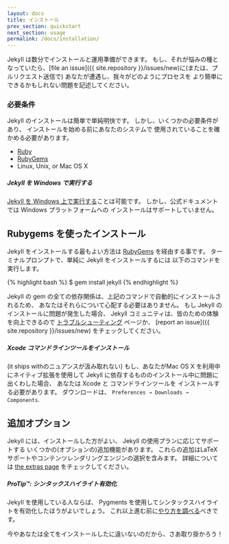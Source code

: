 ```yaml
---
layout: docs
title: インストール
prev_section: quickstart
next_section: usage
permalink: /docs/installation/
---
```


Jekyll は数分でインストールと運用準備ができます。
もし、それが悩みの種となっていたら、[file an 
issue]({{ site.repository }}/issues/new)に(または、プルリクエスト送信で)
あなたが遭遇し、我々がどのようにプロセスを
より簡単にできるかもしれない問題を記述してください。
<!--
Getting Jekyll installed and ready-to-go should only take a few minutes. If it
ever becomes a pain in the ass, please [file an
issue]({{ site.repository }}/issues/new) (or submit a pull request)
describing the issue you encountered and how we might make the process easier.
-->

### 必要条件
<!--
### Requirements
-->

Jekyll のインストールは簡単で単純明快です。
しかし、いくつかの必要条件があり、
インストールを始める前にあなたのシステムで
使用されていることを確かめる必要があります。
<!--
Installing Jekyll is easy and straight-forward, but there are a few requirements
you’ll need to make sure your system has before you start.
-->

- [Ruby](http://www.ruby-lang.org/en/downloads/)
- [RubyGems](http://rubygems.org/pages/download)
- Linux, Unix, or Mac OS X

<div class="note info">
  <h5>Jekyll を Windows で実行する</h5>
  <p>
    <a href="http://www.madhur.co.in/blog/2011/09/01/runningjekyllwindows.html">
    Jekyll を Windows 上で実行する</a>ことは可能です。
    しかし、公式ドキュメントでは Windows プラットフォームへの
    インストールはサポートしていません。
  </p>
  <!--
  <h5>Running Jekyll on Windows</h5>
  <p>
    It is possible to get
    <a href="http://www.madhur.co.in/blog/2011/09/01/runningjekyllwindows.html">
    Jekyll running on Windows</a>, but the official documentation does not
    support installation on Windows platforms.
  </p>
  -->
</div>

## Rubygems を使ったインストール
<!--
## Install with RubyGems
-->

Jekyll をインストールする最もよい方法は
[RubyGems](http://docs.rubygems.org/read/chapter/3) を経由する事です。
ターミナルプロンプトで、単純に Jekyll をインストールするには
以下のコマンドを実行します。
<!--
The best way to install Jekyll is via
[RubyGems](http://docs.rubygems.org/read/chapter/3). At the terminal prompt,
simply run the following command to install Jekyll:
-->

{% highlight bash %}
$ gem install jekyll
{% endhighlight %}

Jekyll の gem の全ての依存関係は、上記のコマンドで自動的にインストールされるため、
あなたはそれらについて心配する必要はありません。
もし Jekyll のインストールに問題が発生した場合、
Jekyll コミュニティは、皆のための体験を向上できるので
[トラブルシューティング](../troubleshooting/) ページか、
[report an issue]({{ site.repository }}/issues/new) をチェックしてください。
<!--
All of Jekyll’s gem dependencies are automatically installed by the above
command, so you won’t have to worry about them at all. If you have problems
installing Jekyll, check out the [troubleshooting](../troubleshooting/) page or
[report an issue]({{ site.repository }}/issues/new) so the Jekyll
community can improve the experience for everyone.
-->

<div class="note info">
  <h5>Xcode コマンドラインツールをインストール</h5>
  <p>
    (it ships withのニュアンスが汲み取れない)
    もし、あなたがMac OS X を利用中にネイティブ拡張を使用して
    Jekyll に依存するもののインストール中に問題に出くわした場合、
    あなたは Xcode と コマンドラインツールを
    インストールする必要があります。
    ダウンロードは、
    <code>Preferences &#8594; Downloads &#8594; Components</code>.
  </p>
  <!--
  <h5>Installing Xcode Command-Line Tools</h5>
  <p>
    If you run into issues installing Jekyll's dependencies which make use of
    native extensions and are using Mac OS X, you will need to install Xcode
    and the Command-Line Tools it ships with. Download in
    <code>Preferences &#8594; Downloads &#8594; Components</code>.
  </p>
  -->
</div>

## 追加オプション
<!--
## Optional Extras
-->

Jekyll には、インストールした方がよい、 Jekyll の使用プランに応じてサポートする
いくつかの(オプションの)追加機能があります。
これらの追加はLaTeX サポートやコンテンツレンダリングエンジンの選択を含みます。
詳細については [the extras page](../extras/) をチェックしてください。

<!--
There are a number of (optional) extra features that Jekyll supports that you
may want to install, depending on how you plan to use Jekyll. These extras
include LaTeX support, and the use of alternative content rendering engines.
Check out [the extras page](../extras/) for more information.
-->

<div class="note">
  <h5>ProTip™: シンタックスハイライト有効化</h5>
  <p>
    Jekyll を使用している人ならば、 Pygments を使用してシンタックスハイライトを有効化したほうがよいでしょう。
    これ以上進む前に<a href="../templates/#code_snippet_highlighting">やり方を調べる</a>べきです。
  </p>
  <!--
  <h5>ProTip™: Enable Syntax Highlighting</h5>
  <p>
    If you’re the kind of person who is using Jekyll, then chances are you’ll
    want to enable syntax highlighting using Pygments. You should really
    <a href="../templates/#code_snippet_highlighting">check out how to do
    that</a> before you go any further.
  </p>
  -->
</div>

今やあなたは全てをインストールしたに違いないのだから、さあ取り掛かろう！
<!--
Now that you’ve got everything installed, let’s get to work!
-->

